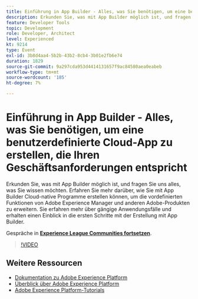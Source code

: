 ```yaml
---
title: Einführung in App Builder - Alles, was Sie benötigen, um eine benutzerdefinierte Cloud-App zu erstellen, die Ihren Geschäftsanforderungen entspricht
description: Erkunden Sie, was mit App Builder möglich ist, und fragen Sie uns alles, was Sie wissen möchten. Erfahren Sie mehr darüber, wie Sie mit App Builder Cloud-native Programme erstellen können, um die vordefinierten Funktionen von Adobe Experience Manager und anderen Adobe-Produkten zu erweitern. Sie erfahren mehr über gängige Anwendungsfälle und erhalten einen Einblick in die ersten Schritte mit der Erstellung mit App Builder.
feature: Developer Tools
topic: Development
role: Developer, Architect
level: Experienced
kt: 9214
type: Event
exl-id: 3b8d4aa4-5b2b-43b2-8cb4-3b01e2fb6e74
duration: 1829
source-git-commit: 9a297cda953d4414131657f9ac84580aea0eabeb
workflow-type: tm+mt
source-wordcount: '185'
ht-degree: 7%

---
```


# Einführung in App Builder - Alles, was Sie benötigen, um eine benutzerdefinierte Cloud-App zu erstellen, die Ihren Geschäftsanforderungen entspricht

Erkunden Sie, was mit App Builder möglich ist, und fragen Sie uns alles, was Sie wissen möchten. Erfahren Sie mehr darüber, wie Sie mit App Builder Cloud-native Programme erstellen können, um die vordefinierten Funktionen von Adobe Experience Manager und anderen Adobe-Produkten zu erweitern. Sie erfahren mehr über gängige Anwendungsfälle und erhalten einen Einblick in die ersten Schritte mit der Erstellung mit App Builder.

Gespräche in **[Experience League Communities fortsetzen](https://adobe.ly/3AYeJlv)**.

>[!VIDEO](https://video.tv.adobe.com/v/337767/?quality=12&learn=on&hidetitle=true)

## Weitere Ressourcen

- [Dokumentation zu Adobe Experience Platform](https://experienceleague.adobe.com/docs/experience-platform.html?lang=de)
- [Überblick über Adobe Experience Platform](https://experienceleague.adobe.com/docs/experience-platform/landing/home.html?lang=de)
- [Adobe Experience Platform-Tutorials](https://experienceleague.adobe.com/docs/platform-learn/tutorials/overview.html?lang=de)

